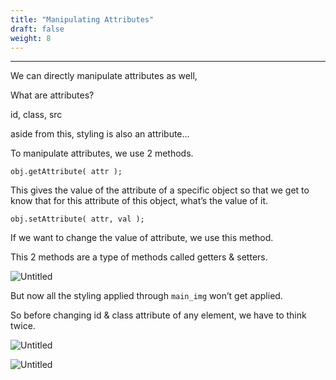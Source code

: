 ```yaml
---
title: "Manipulating Attributes"
draft: false
weight: 8
---
```


---

We can directly manipulate attributes as well,

What are attributes?

id, class, src

aside from this, styling is also an attribute…

To manipulate attributes, we use 2 methods.

`obj.getAttribute( attr );`

This gives the value of the attribute of a specific object so that we get to know that for this attribute of this object, what’s the value of it.

`obj.setAttribute( attr, val );`

If we want to change the value of attribute, we use this method.

This 2 methods are a type of methods called getters & setters.

![Untitled](../../../../images/notes/ManipulatingAttributes/1.png)

But now all the styling applied through `main_img` won’t get applied.

So before changing id & class attribute of any element, we have to think twice.

![Untitled](../../../../images/notes/ManipulatingAttributes/2.png)

![Untitled](../../../../images/notes/ManipulatingAttributes/3.png)